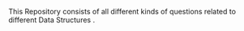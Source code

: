 This Repository consists of all different kinds of questions related to different Data Structures . 
